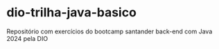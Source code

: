 # dio-trilha-java-basico
Repositório com exercícios do bootcamp santander back-end com Java 2024 pela DIO 
